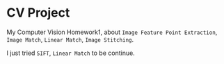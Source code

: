 # CV Project

My Computer Vision Homework1, about `Image Feature Point Extraction`, `Image Match`, `Linear Match`, `Image Stitching`.

I just tried `SIFT`, `Linear Match` to be continue.


